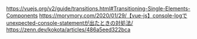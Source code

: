 https://vuejs.org/v2/guide/transitions.html#Transitioning-Single-Elements-Components
https://morymory.com/2020/01/29/【vue-js】console-logでunexpected-console-statementが出たときの対処法/
https://zenn.dev/kokota/articles/486a5eed322bca
